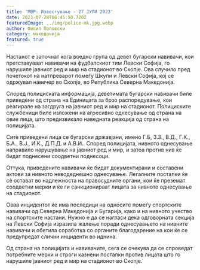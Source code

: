 ```yaml
---
title: 'МВР: Известување - 27 ЈУЛИ 2023'
date: 2023-07-28T06:45:50.720Z
featuredImage: ../img/police-mk.jpg.webp
author: Филип Поповски
category: македонија
featured: true
---
```

Настанот е започнат кога воедно група од девет бугарски навивачи, кои претставуваат навивачи на фудбалскиот тим Левски Софија, го нарушиле јавниот ред и мир на стадионот во Скопје. Ова случило пред почетокот на натпреварот помеѓу Шкупи и Левски Софија, кој се одржувал навечер во Скопје, во Република Северна Македонија.

Според полициската информација, деветимата бугарски навивачи биле приведени од страна на Единицата за брзо распоредување, кои реагирале на загдруга на јавниот ред и мир на стадионот. Полициските службеници биле изложени на агресивно однесување од страна на овие лица, што предизвикало наведната реакција од страна на полицијата.

Сите приведени лица се бугарски државјани, имено Г.Б, З.З., В.Д., Г.К., Б.А., В.Ј., И.К., Д.П.Д. и А.В.И.. Според полицијата, нивното однесување направило нарушување на јавниот ред и мир, и затоа против нив ќе бидат поднесени соодветни поднесоци.

Оттука, приведените навивачи ќе бидат документирани и составени актови за нивното неводеднешно однесување. Легалните постапки ќе сè остават во надлежноста на правосудните органи, кои ќе преземат соодветни мерки и ќе ги санкционираат лицата за нивното однесување на стадионот.

Оваа инцидентот ќе има последици на односите помеѓу спортските навивачи од Северна Македонија и Бугарија, како и на нивното учество на спортските настани. Нужно е да се нагласи дека одговорната секција на Левски Софија изразила жалење поради однесувањето на нивните навивачи и обетила соработка со органите благодарение на кои ќе се предупредат слични инциденти во иднина.

Од страна на полицијата и навивачите, сега се очекува да се спроведат потребните мерки и строги казнени постапки против лицата што го нарушиле јавниот ред и мир на стадионот во Скопје.
